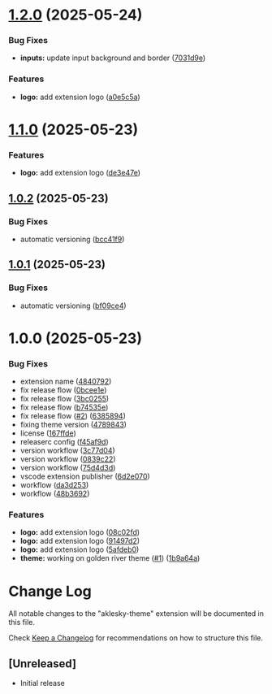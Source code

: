 # [1.2.0](https://github.com/aklesky/aklesky-theme/compare/v1.1.0...v1.2.0) (2025-05-24)


### Bug Fixes

* **inputs:** update input background and border ([7031d9e](https://github.com/aklesky/aklesky-theme/commit/7031d9e001d1f6edce9ca8c316a087c2e7c96bc5))


### Features

* **logo:** add extension logo ([a0e5c5a](https://github.com/aklesky/aklesky-theme/commit/a0e5c5a09399456a5f4e60837cad01caa2ecd255))

# [1.1.0](https://github.com/aklesky/aklesky-theme/compare/v1.0.2...v1.1.0) (2025-05-23)


### Features

* **logo:** add extension logo ([de3e47e](https://github.com/aklesky/aklesky-theme/commit/de3e47e86a7462fec1de5c14ebfafdebf459ebb2))

## [1.0.2](https://github.com/aklesky/aklesky-theme/compare/v1.0.1...v1.0.2) (2025-05-23)


### Bug Fixes

* automatic versioning ([bcc41f9](https://github.com/aklesky/aklesky-theme/commit/bcc41f9eb910134a9de5fe70f57e438a071da439))

## [1.0.1](https://github.com/aklesky/aklesky-theme/compare/v1.0.0...v1.0.1) (2025-05-23)


### Bug Fixes

* automatic versioning ([bf09ce4](https://github.com/aklesky/aklesky-theme/commit/bf09ce44468f14c852027377411d05b2cfffbb46))

# 1.0.0 (2025-05-23)


### Bug Fixes

* extension name ([4840792](https://github.com/aklesky/aklesky-theme/commit/4840792dd3096d762430b8c2422bfeae021aaa1a))
* fix release flow ([0bcee1e](https://github.com/aklesky/aklesky-theme/commit/0bcee1e17c3b134d1987d129f8592dfa11c8b400))
* fix release flow ([3bc0255](https://github.com/aklesky/aklesky-theme/commit/3bc0255caaa865a78f1e2332d1d65d7ad324b0b4))
* fix release flow ([b74535e](https://github.com/aklesky/aklesky-theme/commit/b74535e2f5505d86b0072c6e354bbcb6b335c98a))
* fix release flow ([#2](https://github.com/aklesky/aklesky-theme/issues/2)) ([6385894](https://github.com/aklesky/aklesky-theme/commit/6385894e135ba686dc6cc42e4fbc2618721a1afd))
* fixing theme version ([4789843](https://github.com/aklesky/aklesky-theme/commit/47898431a6d4c5262ec8fd91b1410507c331d395))
* license ([167ffde](https://github.com/aklesky/aklesky-theme/commit/167ffde11969c920603553c6763b9168bbeaef92))
* releaserc config ([f45af9d](https://github.com/aklesky/aklesky-theme/commit/f45af9de456818e68900484d167b243cb35b13b4))
* version workflow ([3c77d04](https://github.com/aklesky/aklesky-theme/commit/3c77d048c1a21a30c017d5f22cd72cf09120f917))
* version workflow ([0839c22](https://github.com/aklesky/aklesky-theme/commit/0839c22f30d6f6de2afcfbd522bb3d8f62cfc029))
* version workflow ([75d4d3d](https://github.com/aklesky/aklesky-theme/commit/75d4d3d7fded91f29aa63ac15dedae5f2049da90))
* vscode extension publisher ([6d2e070](https://github.com/aklesky/aklesky-theme/commit/6d2e070324e36b3a092b75d63cd0d6df885df706))
* workflow ([da3d253](https://github.com/aklesky/aklesky-theme/commit/da3d253914f5e17162a431d09559593ed2852a59))
* workflow ([48b3692](https://github.com/aklesky/aklesky-theme/commit/48b3692dc2d8e268cf35f68852edb1cbdfc39ec0))


### Features

* **logo:** add extension logo ([08c02fd](https://github.com/aklesky/aklesky-theme/commit/08c02fd9a9c20ee737723c957b7f327c0f4ca62d))
* **logo:** add extension logo ([91497d2](https://github.com/aklesky/aklesky-theme/commit/91497d2932c0d957c237831279f1f2f942f09d23))
* **logo:** add extension logo ([5afdeb0](https://github.com/aklesky/aklesky-theme/commit/5afdeb05d9373528376b58cf0dd38f762aa24653))
* **theme:** working on golden river theme ([#1](https://github.com/aklesky/aklesky-theme/issues/1)) ([1b9a64a](https://github.com/aklesky/aklesky-theme/commit/1b9a64aceec3e268d96c146e3af34ab4b54fa04d))

# Change Log

All notable changes to the "aklesky-theme" extension will be documented in this file.

Check [Keep a Changelog](http://keepachangelog.com/) for recommendations on how to structure this file.

## [Unreleased]

- Initial release
